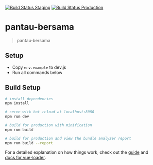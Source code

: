 [![Build Status Staging](https://travis-ci.com/pantaubersama/PemiluWeb.svg?branch=staging)](https://travis-ci.com/pantaubersama/PemiluWeb)
[![Build Status Production](https://travis-ci.com/pantaubersama/PemiluWeb.svg?branch=master)](https://travis-ci.com/pantaubersama/PemiluWeb)

# pantau-bersama

> pantau-bersama

## Setup

- Copy `env.example` to dev.js
- Run all commands below

## Build Setup

```bash
# install dependencies
npm install

# serve with hot reload at localhost:8080
npm run dev

# build for production with minification
npm run build

# build for production and view the bundle analyzer report
npm run build --report
```

For a detailed explanation on how things work, check out the [guide](http://vuejs-templates.github.io/webpack/) and [docs for vue-loader](http://vuejs.github.io/vue-loader).
